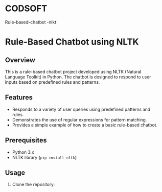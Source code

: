 # CODSOFT
Rule-based-chatbot -nlkt
# Rule-Based Chatbot using NLTK

## Overview
This is a rule-based chatbot project developed using NLTK (Natural Language Toolkit) in Python. The chatbot is designed to respond to user inputs based on predefined rules and patterns.

## Features
- Responds to a variety of user queries using predefined patterns and rules.
- Demonstrates the use of regular expressions for pattern matching.
- Provides a simple example of how to create a basic rule-based chatbot.

## Prerequisites
- Python 3.x
- NLTK library (`pip install nltk`)

## Usage
1. Clone the repository:
